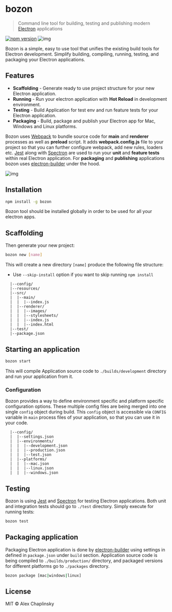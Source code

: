 # bozon
> Command line tool for building, testing and publishing modern [Electron](http://electron.atom.io/) applications

[![npm version](https://badge.fury.io/js/bozon.svg)](https://badge.fury.io/js/bozon)
![img](https://circleci.com/gh/railsware/bozon.svg?style=shield&circle-token=73a7ce20fc55a51d77657e11c3f5c9d4bf5fdcd9)

Bozon is  a simple, easy to use tool that unifies the existing build tools for Electron development. Simplify building, compiling, running, testing, and packaging your Electron applications.


## Features
* **Scaffolding** - Generate ready to use project structure for your new Electron application.
* **Running** - Run your electron application with **Hot Reload** in development environment.
* **Testing** - Build Application for test env and run feature tests for your Electron application.
* **Packaging** - Build, package and publish your Electron app for Mac, Windows and Linux platforms.

Bozon uses [Webpack](https://webpack.js.org) to bundle source code for **main** and **renderer** processes as well as **preload** script. It adds **webpack.config.js** file to your project so that you can further configure webpack, add new rules, loaders etc. [Jest](https://jestjs.io/) along with [Spectron](https://www.electronjs.org/spectron) are used to run your **unit** and **feature tests** within real Electron application. For **packaging** and **publishing** applications bozon uses [electron-builder](https://www.electron.build/) under the hood.

![img](https://api.monosnap.com/rpc/file/download?id=KB5BGmknhLmuE38DGEXCFu4rbpBUzr)

## Installation


```bash
npm install -g bozon
```

Bozon tool should be installed globally in order to be used for all your electron apps.

## Scaffolding

Then generate your new project:

```bash
bozon new [name]
```
This will create a new directory `[name]` produce the following file structure:

  * Use `--skip-install` option if you want to skip running `npm install`

```
  |--config/
  |--resources/
  |--src/
  |  |--main/
  |  |  |--index.js
  |  |--renderer/
  |  |  |--images/
  |  |  |--stylesheets/
  |  |  |--index.js
  |  |  |--index.html
  |--test/
  |--package.json
```

## Starting an application

```bash
bozon start
```

This will compile Application source code to `./builds/development` directory and run your application from it.

### Configuration
Bozon provides a way to define environment specific and platform specific configuration options. These multiple config files are being merged into one single `config` object during build. This `config` object is accessible via `CONFIG` variable in `main` process files of your application, so that you can use it in your code.
```
  |--config/
  |  |--settings.json
  |  |--environments/
  |  |  |--development.json
  |  |  |--production.json
  |  |  |--test.json
  |  |--platforms/
  |  |  |--mac.json
  |  |  |--linux.json
  |  |  |--windows.json
```

## Testing
Bozon is using [Jest](https://jestjs.io/) and [Spectron](https://www.electronjs.org/spectron) for testing Electron applications. Both unit and integration tests should go to `./test` directory. Simply execute for running tests:

```bash
bozon test
```

## Packaging application
Packaging Electron application is done by [electron-builder](https://www.npmjs.com/package/electron-builder) using settings in defined in `package.json` under `build` section.
Application source code is being compiled to `./builds/production/` directory, and packaged versions for different platforms go to `./packages` directory.

```bash
bozon package [mac|windows|linux]
```

## License

MIT © Alex Chaplinsky
